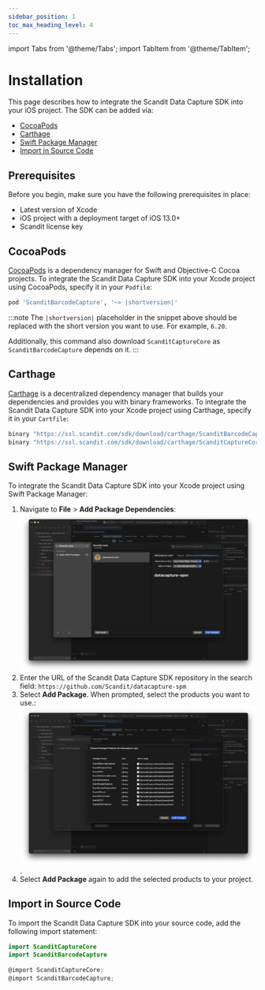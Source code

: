 ```yaml
---
sidebar_position: 1
toc_max_heading_level: 4
---
```


import Tabs from '@theme/Tabs';
import TabItem from '@theme/TabItem';

# Installation

This page describes how to integrate the Scandit Data Capture SDK into your iOS project. The SDK can be added via:

- [CocoaPods](#cocoapods)
- [Carthage](#carthage)
- [Swift Package Manager](#swift-package-manager)
- [Import in Source Code](#import-in-source-code)

## Prerequisites

Before you begin, make sure you have the following prerequisites in place:

- Latest version of Xcode
- iOS project with a deployment target of iOS 13.0+
- Scandit license key

## CocoaPods

[CocoaPods](https://cocoapods.org/) is a dependency manager for Swift and Objective-C Cocoa projects. To integrate the Scandit Data Capture SDK into your Xcode project using CocoaPods, specify it in your `Podfile`:

```ruby
pod 'ScanditBarcodeCapture', '~> |shortversion|'
```

:::note
The `|shortversion|` placeholder in the snippet above should be replaced with the short version you want to use. For example, `6.20`.

Additionally, this command also download `ScanditCaptureCore` as `ScanditBarcodeCapture` depends on it.
:::

## Carthage

[Carthage](https://github.com/Carthage/Carthage) is a decentralized dependency manager that builds your dependencies and provides you with binary frameworks. To integrate the Scandit Data Capture SDK into your Xcode project using Carthage, specify it in your `Cartfile`:

```ruby
binary "https://ssl.scandit.com/sdk/download/carthage/ScanditBarcodeCapture.json"
binary "https://ssl.scandit.com/sdk/download/carthage/ScanditCaptureCore.json"
```

## Swift Package Manager

To integrate the Scandit Data Capture SDK into your Xcode project using Swift Package Manager:

1. Navigate to __File__ > __Add Package Dependencies__:
    ![Add Package Dependencies](./img/add-via-spm.png)
2. Enter the URL of the Scandit Data Capture SDK repository in the search field: `https://github.com/Scandit/datacapture-spm`
3. Select __Add Package__. When prompted, select the products you want to use.:
    ![Select Products](./img/choose_products.png).
4. Select __Add Package__ again to add the selected products to your project.

## Import in Source Code

To import the Scandit Data Capture SDK into your source code, add the following import statement:

<Tabs>
<TabItem value="swift" label="Swift">

```swift
import ScanditCaptureCore
import ScanditBarcodeCapture
```

</TabItem>
<TabItem value="objectivec" label="Objective-C">

```objectivec
@import ScanditCaptureCore;
@import ScanditBarcodeCapture;
```

</TabItem>
</Tabs>
